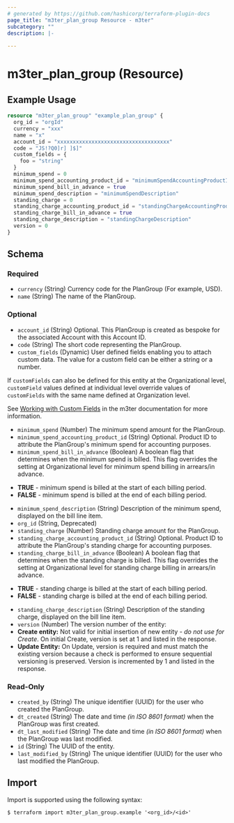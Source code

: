 ```yaml
---
# generated by https://github.com/hashicorp/terraform-plugin-docs
page_title: "m3ter_plan_group Resource - m3ter"
subcategory: ""
description: |-
  
---
```


# m3ter_plan_group (Resource)



## Example Usage

```terraform
resource "m3ter_plan_group" "example_plan_group" {
  org_id = "orgId"
  currency = "xxx"
  name = "x"
  account_id = "xxxxxxxxxxxxxxxxxxxxxxxxxxxxxxxxxxxx"
  code = "JS!?Q0]r] ]$]"
  custom_fields = {
    foo = "string"
  }
  minimum_spend = 0
  minimum_spend_accounting_product_id = "minimumSpendAccountingProductId"
  minimum_spend_bill_in_advance = true
  minimum_spend_description = "minimumSpendDescription"
  standing_charge = 0
  standing_charge_accounting_product_id = "standingChargeAccountingProductId"
  standing_charge_bill_in_advance = true
  standing_charge_description = "standingChargeDescription"
  version = 0
}
```

<!-- schema generated by tfplugindocs -->
## Schema

### Required

- `currency` (String) Currency code for the PlanGroup (For example, USD).
- `name` (String) The name of the PlanGroup.

### Optional

- `account_id` (String) Optional. This PlanGroup is created as bespoke for the associated Account with this Account ID.
- `code` (String) The short code representing the PlanGroup.
- `custom_fields` (Dynamic) User defined fields enabling you to attach custom data. The value for a custom field can be either a string or a number.

If `customFields` can also be defined for this entity at the Organizational level, `customField` values defined at individual level override values of `customFields` with the same name defined at Organization level.

See [Working with Custom Fields](https://www.m3ter.com/docs/guides/creating-and-managing-products/working-with-custom-fields) in the m3ter documentation for more information.
- `minimum_spend` (Number) The minimum spend amount for the PlanGroup.
- `minimum_spend_accounting_product_id` (String) Optional. Product ID to attribute the PlanGroup's minimum spend for accounting purposes.
- `minimum_spend_bill_in_advance` (Boolean) A boolean flag that determines when the minimum spend is billed. This flag overrides the setting at Organizational level for minimum spend billing in arrears/in advance.

* **TRUE** - minimum spend is billed at the start of each billing period. 
* **FALSE** - minimum spend is billed at the end of each billing period.
- `minimum_spend_description` (String) Description of the minimum spend, displayed on the bill line item.
- `org_id` (String, Deprecated)
- `standing_charge` (Number) Standing charge amount for the PlanGroup.
- `standing_charge_accounting_product_id` (String) Optional. Product ID to attribute the PlanGroup's standing charge for accounting purposes.
- `standing_charge_bill_in_advance` (Boolean) A boolean flag that determines when the standing charge is billed. This flag overrides the setting at Organizational level for standing charge billing in arrears/in advance.

* **TRUE** - standing charge is billed at the start of each billing period. 
* **FALSE** - standing charge is billed at the end of each billing period.
- `standing_charge_description` (String) Description of the standing charge, displayed on the bill line item.
- `version` (Number) The version number of the entity:
- **Create entity:** Not valid for initial insertion of new entity - *do not use for Create*. On initial Create, version is set at 1 and listed in the response.
- **Update Entity:**  On Update, version is required and must match the existing version because a check is performed to ensure sequential versioning is preserved. Version is incremented by 1 and listed in the response.

### Read-Only

- `created_by` (String) The unique identifier (UUID) for the user who created the PlanGroup.
- `dt_created` (String) The date and time *(in ISO 8601 format)* when the PlanGroup was first created.
- `dt_last_modified` (String) The date and time *(in ISO 8601 format)* when the PlanGroup was last modified.
- `id` (String) The UUID of the entity.
- `last_modified_by` (String) The unique identifier (UUID) for the user who last modified the PlanGroup.

## Import

Import is supported using the following syntax:

```shell
$ terraform import m3ter_plan_group.example '<org_id>/<id>'
```

